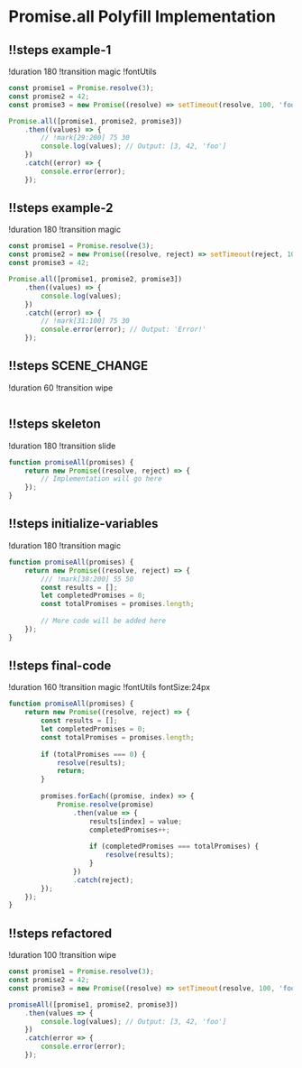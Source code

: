 # Promise.all Polyfill Implementation

## !!steps example-1
!duration 180
!transition magic
!fontUtils 

```javascript ! Example 1: All promises resolve
const promise1 = Promise.resolve(3);
const promise2 = 42;
const promise3 = new Promise((resolve) => setTimeout(resolve, 100, 'foo'));

Promise.all([promise1, promise2, promise3])
    .then((values) => {
        // !mark[29:200] 75 30
        console.log(values); // Output: [3, 42, 'foo']
    })
    .catch((error) => {
        console.error(error);
    });
```

## !!steps example-2
!duration 180
!transition magic

```javascript ! Example 2: One promise rejects
const promise1 = Promise.resolve(3);
const promise2 = new Promise((resolve, reject) => setTimeout(reject, 100, 'Error!'));
const promise3 = 42;

Promise.all([promise1, promise2, promise3])
    .then((values) => {
        console.log(values);
    })
    .catch((error) => {
        // !mark[31:100] 75 30
        console.error(error); // Output: 'Error!'
    });
```


## !!steps SCENE_CHANGE
!duration 60
!transition wipe
```javascript !
```

## !!steps skeleton
!duration 180 
!transition slide 
```javascript ! Function Structure
function promiseAll(promises) {
    return new Promise((resolve, reject) => {
        // Implementation will go here
    });
}
```

## !!steps initialize-variables
!duration 180
!transition magic
```javascript ! Initialize variables
function promiseAll(promises) {
    return new Promise((resolve, reject) => {
        /// !mark[38:200] 55 50
        const results = [];
        let completedPromises = 0;
        const totalPromises = promises.length;
        
        // More code will be added here
    });
}
```

## !!steps final-code
!duration 160
!transition magic
!fontUtils fontSize:24px
```javascript ! Complete promiseAll implementation
function promiseAll(promises) {
    return new Promise((resolve, reject) => {
        const results = [];
        let completedPromises = 0;
        const totalPromises = promises.length;
        
        if (totalPromises === 0) {
            resolve(results);
            return;
        }
        
        promises.forEach((promise, index) => {
            Promise.resolve(promise)
                .then(value => {
                    results[index] = value;
                    completedPromises++;
                    
                    if (completedPromises === totalPromises) {
                        resolve(results);
                    }
                })
                .catch(reject);
        });
    });
}
```

## !!steps refactored

!duration 100
!transition wipe
```javascript ! Usage of promiseAll
const promise1 = Promise.resolve(3);
const promise2 = 42;
const promise3 = new Promise((resolve) => setTimeout(resolve, 100, 'foo'));

promiseAll([promise1, promise2, promise3])
    .then(values => {
        console.log(values); // Output: [3, 42, 'foo']
    })
    .catch(error => {
        console.error(error);
    });
```